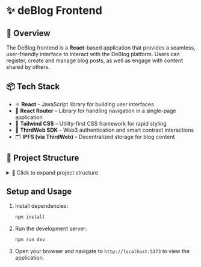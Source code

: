 # ✨ deBlog Frontend

## 🚀 Overview

The DeBlog frontend is a **React**-based application that provides a seamless, user-friendly interface to interact with the DeBlog platform. Users can register, create and manage blog posts, as well as engage with content shared by others.

## 📦 Tech Stack

- ⚛️ **React** – JavaScript library for building user interfaces
- 🔗 **React Router** – Library for handling navigation in a single-page application
- 🎨 **Tailwind CSS** – Utility-first CSS framework for rapid styling
- 🧩 **ThirdWeb SDK** – Web3 authentication and smart contract interactions
- 🗂 **IPFS (via ThirdWeb)** – Decentralized storage for blog content

## 🧱 Project Structure

<details>
  <summary>📁 Click to expand project structure</summary>

  ```plaintext
   frontend/
   ├── README.md
   ├── index.html
   ├── package-lock.json
   ├── package.json
   ├── postcss.config.js
   ├── src
   │   ├── App.jsx
   │   ├── common
   │   │   ├── date.jsx
   │   │   ├── page-animation.jsx
   │   │   └── uploadToIPFS.js
   │   ├── components
   │   │   ├── blog-content.component.jsx
   │   │   ├── blog-editor.component.jsx
   │   │   ├── blog-interaction.component.jsx
   │   │   ├── blog-post.component.jsx
   │   │   ├── comment-card.component.jsx
   │   │   ├── comment-field.component.jsx
   │   │   ├── comments.component.jsx
   │   │   ├── inpage-navigation.component.jsx
   │   │   ├── loader.component.jsx
   │   │   ├── manage-blogcard.component.jsx
   │   │   ├── navbar.component.jsx
   │   │   ├── nobanner-blog-post.component.jsx
   │   │   ├── nodata.component.jsx
   │   │   ├── publish-form.component.jsx
   │   │   ├── register.modal-component.jsx
   │   │   ├── sidenavbar.component.jsx
   │   │   ├── tags.component.jsx
   │   │   ├── tipping.modal.jsx
   │   │   ├── tools.component.jsx
   │   │   ├── user-navigation.component.jsx
   │   │   ├── usercard.component.jsx
   │   │   └── web3Component
   │   │       ├── ConnectButtonAuth.jsx
   │   │       └── logout.jsx
   │   ├── contexts
   │   │   └── AuthContext.tsx
   │   ├── imgs
   │   │   ├── 404.png
   │   │   ├── Search-icon.png
   │   │   ├── blog banner.png
   │   │   ├── donation.svg
   │   │   ├── interest.svg
   │   │   └── logo.webp
   │   ├── index.css
   │   ├── lib
   │   │   ├── abi
   │   │   │   ├── BlogAbi.json
   │   │   │   ├── TipAbi.json
   │   │   │   └── UserProfileAbi.json
   │   │   ├── api.ts
   │   │   ├── chain.js
   │   │   ├── client.js
   │   │   ├── contractInteraction.js
   │   │   ├── contracts.js
   │   │   └── randomUsernames.js
   │   ├── main.jsx
   │   └── pages
   │       ├── 404.page.jsx
   │       ├── blog.page.jsx
   │       ├── dashboard.page.jsx
   │       ├── edit-profile.page.jsx
   │       ├── editor.pages.jsx
   │       ├── home.page.jsx
   │       ├── manage-blogs.page.jsx
   │       ├── profile.page.jsx
   │       └── search.page.jsx
   ├── tailwind.config.js
   └── vite.config.js
  ```
</details>

## Setup and Usage

1. Install dependencies:

   ```bash
   npm install
   ```

2. Run the development server:

   ```bash
   npm run dev
   ```

3. Open your browser and navigate to `http://localhost:5173` to view the application.